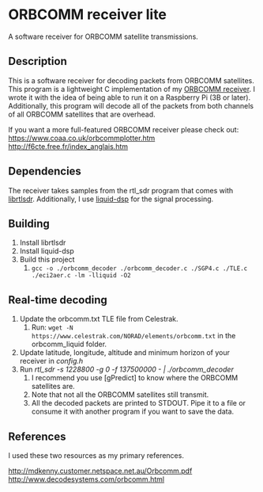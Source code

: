 # ORBCOMM receiver lite  

A software receiver for ORBCOMM satellite transmissions.  

## Description

This is a software receiver for decoding packets from ORBCOMM satellites. This program is 
a lightweight C implementation of my [ORBCOMM receiver]. I wrote it with the idea of 
being able to run it on a Raspberry Pi (3B or later). Additionally, this program will decode
all of the packets from both channels of all ORBCOMM satellites that are overhead.    

If you want a more full-featured ORBCOMM receiver please check out:  
https://www.coaa.co.uk/orbcommplotter.htm  
http://f6cte.free.fr/index_anglais.htm  

[ORBCOMM receiver]: https://github.com/fbieberly/ORBCOMM-receiver  

## Dependencies

The receiver takes samples from the rtl_sdr program that comes with [librtlsdr]. Additionally,
I use [liquid-dsp] for the signal processing.

[librtlsdr]: https://github.com/steve-m/librtlsdr
[liquid-dsp]: https://github.com/jgaeddert/liquid-dsp/

## Building

1. Install librtlsdr
2. Install liquid-dsp
3. Build this project
    1. ```gcc -o ./orbcomm_decoder ./orbcomm_decoder.c ./SGP4.c ./TLE.c ./eci2aer.c -lm -lliquid -O2```

## Real-time decoding
1. Update the orbcomm.txt TLE file from Celestrak.
    1. Run: ```wget -N https://www.celestrak.com/NORAD/elements/orbcomm.txt``` in the orbcomm_liquid folder.
2. Update latitude, longitude, altitude and minimum horizon of your receiver in _config.h_
3. Run _rtl_sdr -s 1228800 -g 0 -f 137500000 - | ./orbcomm_decoder_
    1. I recommend you use [gPredict] to know where the ORBCOMM satellites are.
    1. Note that not all the ORBCOMM satellites still transmit.
    1. All the decoded packets are printed to STDOUT. Pipe it to a file or consume it with another program if you want to save the data.  
  

## References

I used these two resources as my primary references.

http://mdkenny.customer.netspace.net.au/Orbcomm.pdf  
http://www.decodesystems.com/orbcomm.html  
